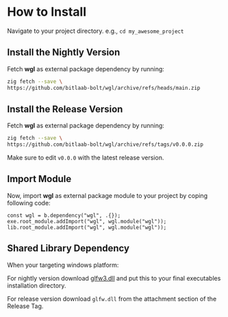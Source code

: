 # How to Install

Navigate to your project directory. e.g., `cd my_awesome_project`

## Install the Nightly Version

Fetch **wgl** as external package dependency by running:

```sh
zig fetch --save \
https://github.com/bitlaab-bolt/wgl/archive/refs/heads/main.zip
```

## Install the Release Version

Fetch **wgl** as external package dependency by running:

```sh
zig fetch --save \
https://github.com/bitlaab-bolt/wgl/archive/refs/tags/v0.0.0.zip
```
Make sure to edit `v0.0.0` with the latest release version.

## Import Module

Now, import **wgl** as external package module to your project by coping following code:

```zig title="build.zig"
const wgl = b.dependency("wgl", .{});
exe.root_module.addImport("wgl", wgl.module("wgl"));
lib.root_module.addImport("wgl", wgl.module("wgl"));
```

## Shared Library Dependency

When your targeting windows platform:

For nightly version download [glfw3.dll](https://github.com/bitlaab-bolt/wgl/blob/main/libs/windows/glfw3.dll) and put this to your final executables installation directory.

For release version download `glfw.dll` from the attachment section of the Release Tag.
